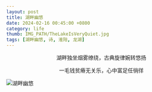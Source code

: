```yaml
---
layout: post
title: 湖畔幽悠
date: 2024-02-16 00:45:00 +0800
category: life
thumb: IMG_PATH/TheLakeIsVeryQuiet.jpg
tags: [湖畔幽悠, 诗, 淮阳, 龙湖]
---
```

<div style="text-align: center;">
    <P>湖畔独坐烟雾缭绕，古典旋律婉转悠扬</P>
    <P>一毛钱贫瘠无关乐，心中富足任徜徉</P>
</div>

![湖畔幽悠][p1]

[p1]: https://cos.lhasa.icu/assets/article/TheLakeIsVeryQuiet.jpg